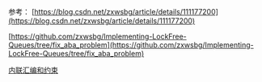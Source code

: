 参考： [https://blog.csdn.net/zxwsbg/article/details/111177200](https://blog.csdn.net/zxwsbg/article/details/111177200)

[https://github.com/zxwsbg/Implementing-LockFree-Queues/tree/fix_aba_problem](https://github.com/zxwsbg/Implementing-LockFree-Queues/tree/fix_aba_problem)

[内联汇编和约束](https://zhuanlan.zhihu.com/p/395130640)